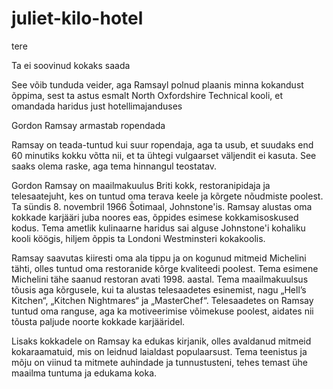 # juliet-kilo-hotel

tere

Ta ei soovinud kokaks saada

See võib tunduda veider, aga Ramsayl polnud plaanis minna kokandust õppima, sest ta astus esmalt North Oxfordshire Technical kooli, et omandada haridus just hotellimajanduses

Gordon Ramsay armastab ropendada

Ramsay on teada-tuntud kui suur ropendaja, aga ta usub, et suudaks end 60 minutiks kokku võtta nii, et ta ühtegi vulgaarset väljendit ei kasuta. See saaks olema raske, aga tema hinnangul teostatav.

Gordon Ramsay on maailmakuulus Briti kokk, restoranipidaja ja telesaatejuht, kes on tuntud oma terava keele ja kõrgete nõudmiste poolest. Ta sündis 8. novembril 1966 Šotimaal, Johnstone'is. Ramsay alustas oma kokkade karjääri juba noores eas, õppides esimese kokkamisoskused kodus. Tema ametlik kulinaarne haridus sai alguse Johnstone'i kohaliku kooli köögis, hiljem õppis ta Londoni Westminsteri kokakoolis.

Ramsay saavutas kiiresti oma ala tippu ja on kogunud mitmeid Michelini tähti, olles tuntud oma restoranide kõrge kvaliteedi poolest. Tema esimene Michelini tähe saanud restoran avati 1998. aastal. Tema maailmakuulsus tõusis aga kõrgusele, kui ta alustas telesaadetes esinemist, nagu „Hell’s Kitchen“, „Kitchen Nightmares“ ja „MasterChef“. Telesaadetes on Ramsay tuntud oma ranguse, aga ka motiveerimise võimekuse poolest, aidates nii tõusta paljude noorte kokkade karjääridel.

Lisaks kokkadele on Ramsay ka edukas kirjanik, olles avaldanud mitmeid kokaraamatuid, mis on leidnud laialdast populaarsust. Tema teenistus ja mõju on viinud ta mitmete auhindade ja tunnustusteni, tehes temast ühe maailma tuntuma ja edukama koka.
